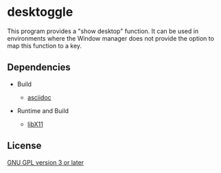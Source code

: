desktoggle
==========
This program provides a "show desktop" function.
It can be used in environments where the Window manager does not provide the
option to map this function to a key.

Dependencies
------------
- Build
  - [asciidoc](http://www.methods.co.nz/asciidoc)

- Runtime and Build
  - [libX11](http://xorg.freedesktop.org/)

License
-------
[GNU GPL version 3 or later](http://gnu.org/licenses/gpl.html)
